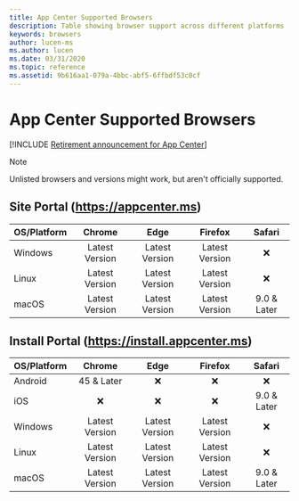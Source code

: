 ```yaml
---
title: App Center Supported Browsers
description: Table showing browser support across different platforms
keywords: browsers
author: lucen-ms
ms.author: lucen
ms.date: 03/31/2020
ms.topic: reference
ms.assetid: 9b616aa1-079a-4bbc-abf5-6ffbdf53c0cf
---
```


# App Center Supported Browsers

[!INCLUDE [Retirement announcement for App Center](../includes/retirement.md)]

> [!NOTE]
> Unlisted browsers and versions might work, but aren't officially supported.

## Site Portal (https://appcenter.ms)

| OS/Platform |     Chrome     |      Edge      |     Firefox    |    Safari   |
|-------------|:--------------:|:--------------:|:--------------:|:-----------:|
| Windows     | Latest Version | Latest Version | Latest Version |      ❌     |
| Linux       | Latest Version | Latest Version | Latest Version |      ❌     |
| macOS       | Latest Version | Latest Version | Latest Version | 9.0 & Later |


## Install Portal (https://install.appcenter.ms)
| OS/Platform |     Chrome     |      Edge      |     Firefox    |    Safari   |
|-------------|:--------------:|:--------------:|:--------------:|:-----------:|
| Android     |   45 & Later   |       ❌       |        ❌       |     ❌      |
| iOS         |        ❌      |       ❌       |        ❌       | 9.0 & Later |
| Windows     | Latest Version | Latest Version | Latest Version |     ❌      |
| Linux       | Latest Version | Latest Version | Latest Version |     ❌      |
| macOS       | Latest Version | Latest Version | Latest Version | 9.0 & Later |

